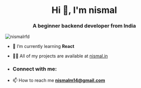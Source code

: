<h1 align="center">Hi 👋, I'm nismal</h1>
<h3 align="center">A beginner backend developer from India</h3>

<p align="left"> <img src="https://komarev.com/ghpvc/?username=nismalrfd&label=Profile%20views&color=0e75b6&style=flat" alt="nismalrfd" /> </p>

- 🌱 I’m currently learning **React**

- 👨‍💻 All of my projects are available at [nismal.in]([https://www.nismal.in/])
- <h3 align="left">Connect with me:</h3>

- 📫 How to reach me **nismalm14@gmail.com**

